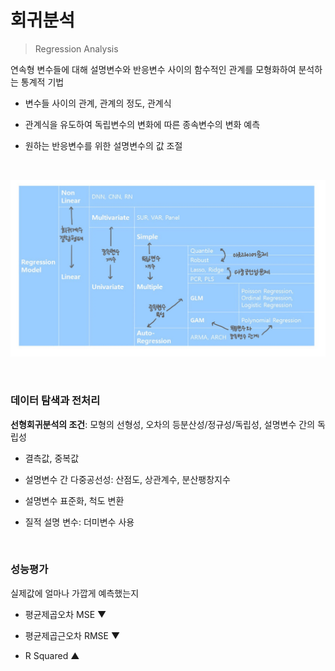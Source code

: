 # 회귀분석

> Regression Analysis

연속형 변수들에 대해 설명변수와 반응변수 사이의 함수적인 관계를 모형화하여 분석하는 통계적 기법

- 변수들 사이의 관계, 관계의 정도, 관계식
- 관계식을 유도하여 독립변수의 변화에 따른 종속변수의 변화 예측

- 원하는 반응변수를 위한 설명변수의 값 조절

<br>

![image-20210802184831515](README.assets/image-20210802184831515.png)

<br>

### 데이터 탐색과 전처리 

**선형회귀분석의 조건**: 모형의 선형성, 오차의 등분산성/정규성/독립성, 설명변수 간의 독립성

- 결측값, 중복값

- 설명변수 간 다중공선성: 산점도, 상관계수, 분산팽창지수
- 설명변수 표준화, 척도 변환

- 질적 설명 변수: 더미변수 사용

<br>

### 성능평가

실제값에 얼마나 가깝게 예측했는지

- 평균제곱오차 MSE ▼

- 평균제곱근오차 RMSE ▼

- R Squared ▲
